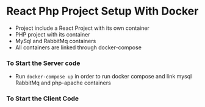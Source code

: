 # React Php Project Setup With Docker

* Project include a React Project with its own container
* PHP project with its container
* MySql and RabbitMq containers
* All containers are linked through docker-compose


### To Start the Server code
* Run `docker-compose up` in order to run docker compose and link mysql RabbitMq and php-apache containers


### To Start the Client Code
